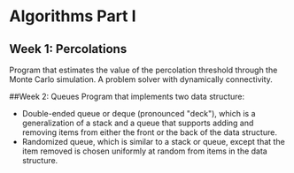 # Algorithms Part I

## Week 1: Percolations
Program that estimates the value of the percolation threshold through the Monte Carlo simulation. A problem solver with dynamically connectivity.

##Week 2: Queues
Program that implements two data structure:
* Double-ended queue or deque (pronounced "deck"), which is a generalization of a stack and a queue that supports adding and removing items from either the front or the back of the data structure.
* Randomized queue, which is similar to a stack or queue, except that the item removed is chosen uniformly at random from items in the data structure.
